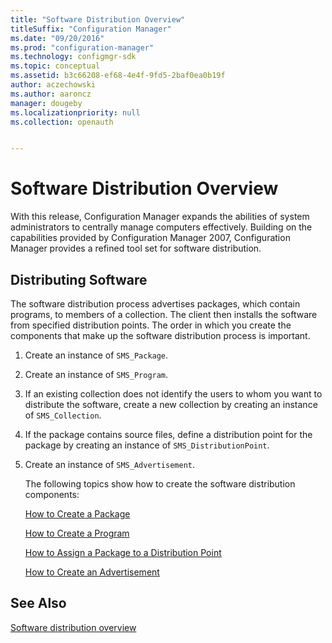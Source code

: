 ```yaml
---
title: "Software Distribution Overview"
titleSuffix: "Configuration Manager"
ms.date: "09/20/2016"
ms.prod: "configuration-manager"
ms.technology: configmgr-sdk
ms.topic: conceptual
ms.assetid: b3c66208-ef68-4e4f-9fd5-2baf0ea0b19f
author: aczechowski
ms.author: aaroncz
manager: dougeby
ms.localizationpriority: null
ms.collection: openauth


---
```

# Software Distribution Overview
With this release, Configuration Manager expands the abilities of system administrators to centrally manage computers effectively. Building on the capabilities provided by Configuration Manager 2007, Configuration Manager provides a refined tool set for software distribution.  

## Distributing Software  
 The software distribution process advertises packages, which contain programs, to members of a collection. The client then installs the software from specified distribution points. The order in which you create the components that make up the software distribution process is important.  

1. Create an instance of `SMS_Package`.  

2. Create an instance of `SMS_Program`.  

3. If an existing collection does not identify the users to whom you want to distribute the software, create a new collection by creating an instance of `SMS_Collection`.  

4. If the package contains source files, define a distribution point for the package by creating an instance of `SMS_DistributionPoint`.  

5. Create an instance of `SMS_Advertisement`.  

   The following topics show how to create the software distribution components:  

   [How to Create a Package](../../../../develop/core/servers/configure/how-to-create-a-package.md)  

   [How to Create a Program](../../../../develop/core/servers/configure/how-to-create-a-program.md)  

   [How to Assign a Package to a Distribution Point](../../../../develop/core/servers/configure/how-to-assign-a-package-to-a-distribution-point.md)  

   [How to Create an Advertisement](../../../../develop/core/servers/configure/how-to-create-an-advertisement.md)  

## See Also  
 [Software distribution overview](software-distribution-overview.md)
